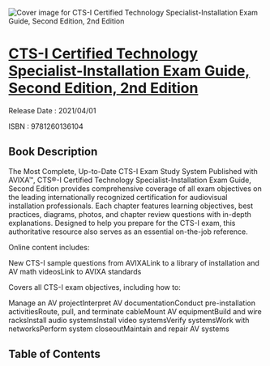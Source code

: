 ![Cover image for CTS-I Certified Technology Specialist-Installation Exam Guide, Second Edition, 2nd Edition](https://imgdetail.ebookreading.net/cover/cover/202109/EB9781260136104.jpg)

[CTS-I Certified Technology Specialist-Installation Exam Guide, Second Edition, 2nd Edition](https://ebookreading.net/view/book/CTS-I+Certified+Technology+Specialist-Installation+Exam+Guide%2C+Second+Edition%2C+2nd+Edition-EB9781260136104_1.html "CTS-I Certified Technology Specialist-Installation Exam Guide, Second Edition, 2nd Edition")
====================================================================================================================

Release Date : 2021/04/01

ISBN : 9781260136104

Book Description
-----------------

The Most Complete, Up-to-Date CTS-I Exam Study System 
Published with AVIXA™, CTS®-I Certified Technology Specialist-Installation Exam Guide, Second Edition provides comprehensive coverage of all exam objectives on the leading internationally recognized certification for audiovisual installation professionals. Each chapter features learning objectives, best practices, diagrams, photos, and chapter review questions with in-depth explanations. Designed to help you prepare for the CTS-I exam, this authoritative resource also serves as an essential on-the-job reference.

Online content includes:


New CTS-I sample questions from AVIXALink to a library of installation and AV math videosLink to AVIXA standards

Covers all CTS-I exam objectives, including how to:


Manage an AV projectInterpret AV documentationConduct pre-installation activitiesRoute, pull, and terminate cableMount AV equipmentBuild and wire racksInstall audio systemsInstall video systemsVerify systemsWork with networksPerform system closeoutMaintain and repair AV systems



  

Table of Contents
-----------------

